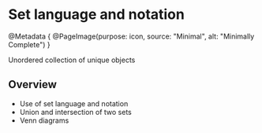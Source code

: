 # Set language and notation

@Metadata {
    @PageImage(purpose: icon, source: "Minimal", alt: "Minimally Complete")
}

Unordered collection of unique objects

## Overview

- Use of set language and notation
- Union and intersection of two sets
- Venn diagrams